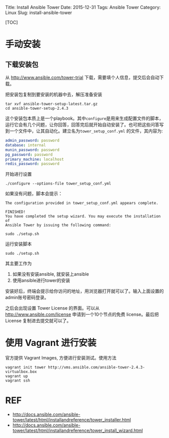 Title: Install Ansible Tower
Date: 2015-12-31
Tags: Ansible Tower
Category: Linux
Slug: install-ansible-tower

[TOC]

# 手动安装

## 下载安装包

从 http://www.ansible.com/tower-trial 下载，需要填个人信息，提交后会自动下载。

把安装包复制到要安装的机器中去，解压准备安装

```
tar xvf ansible-tower-setup-latest.tar.gz
cd ansible-tower-setup-2.4.3
```

这个安装包本质上是一个playbook。其中`configure`是用来生成配置文件的脚本，运行它会有几个问题，让你回答，回答完后就开始自动安装了。也可把这些问答写到一个文件中，让其自动化。建立名为`tower_setup_conf.yml` 的文件，其内容为:

```yaml
admin_password: password
database: internal
munin_password: password
pg_password: password
primary_machine: localhost
redis_password: password
```

开始进行设置

```
./configure --options-file tower_setup_conf.yml
```

如果没有问题，脚本会提示：

```
The configuration provided in tower_setup_conf.yml appears complete.

FINISHED!
You have completed the setup wizard. You may execute the installation of
Ansible Tower by issuing the following command:

sudo ./setup.sh
```

运行安装脚本

```
sudo ./setup.sh
```

其主要工作为

1. 如果没有安装ansible, 就安装上ansible
2. 使用ansible进行tower的安装

安装好后，终端会提示给你访问的地址，用浏览器打开就可以了。输入上面设置的admin账号密码登录。

之后会出现设置 Tower License 的界面。可以从 http://www.ansible.com/license 申请到一个10个节点的免费 license。最后把 License 复制进去提交就可以了。

# 使用 Vagrant 进行安装

官方提供 Vagrant Images, 方便进行安装测试。使用方法

```
vagrant init tower http://vms.ansible.com/ansible-tower-2.4.3-virtualbox.box
vagrant up
vagrant ssh
```

# REF

* http://docs.ansible.com/ansible-tower/latest/html/installandreference/tower_installer.html
* http://docs.ansible.com/ansible-tower/latest/html/installandreference/tower_install_wizard.html
